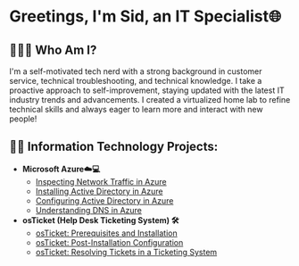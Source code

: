 <h1>Greetings, I'm Sid, an IT Specialist🌐</a></h1>

<h2>🧍🏼‍♂️ Who Am I?</h2>
    
  I'm a self-motivated tech nerd with a strong background in customer service, technical troubleshooting, and technical knowledge. I take a proactive approach to self-improvement, staying updated with the latest IT industry trends and advancements. I created a virtualized home lab to refine technical skills and always eager to learn more and interact with new people!


<h2>👨‍💻 Information Technology Projects:</h2>

- <b>Microsoft Azure☁️💻</b>
  - [Inspecting Network Traffic in Azure](https://github.com/Sidbud/azure-network-protocols)
  - [Installing Active Directory in Azure](https://github.com/Sidbud/AD-install)
  - [Configuring Active Directory in Azure](https://github.com/Sidbud/AD-configuration)
  - [Understanding DNS in Azure](https://github.com/Sidbud/DNS-intuition-building)
- <b>osTicket (Help Desk Ticketing System) 🛠️</b>
  - [osTicket: Prerequisites and Installation](https://github.com/Sidbud/osticket-prereqs)
  - [osTicket: Post-Installation Configuration](https://github.com/Sidbud/post-install-config)
  - [osTicket: Resolving Tickets in a Ticketing System](https://github.com/Sidbud/ticket-lifecycle)

